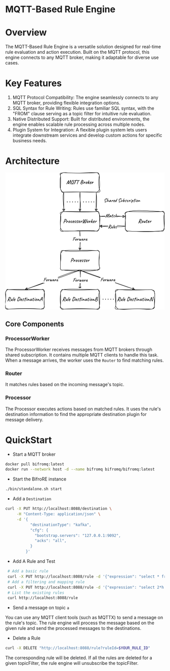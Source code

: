 # MQTT-Based Rule Engine

# Overview

The MQTT-Based Rule Engine is a versatile solution designed for real-time rule evaluation and action execution. Built on the MQTT protocol, this engine connects to any MQTT broker, making it adaptable for diverse use cases.

# Key Features

1. MQTT Protocol Compatibility: The engine seamlessly connects to any MQTT broker, providing flexible integration options.
2. SQL Syntax for Rule Writing: Rules use familiar SQL syntax, with the "FROM" clause serving as a topic filter for intuitive rule evaluation.
3. Native Distributed Support: Built for distributed environments, the engine enables scalable rule processing across multiple nodes.
4. Plugin System for Integration: A flexible plugin system lets users integrate downstream services and develop custom actions for specific business needs.

# Architecture

![rule-engine.svg](docs/figures/rule-engine.svg)

## Core Components

### ProcessorWorker

The ProcessorWorker receives messages from MQTT brokers through shared subscription. It contains multiple MQTT clients to handle this task. When a message arrives, the worker uses the `Router` to find matching rules.

### Router

It matches rules based on the incoming message's topic.

### Processor

The Processor executes actions based on matched rules. It uses the rule's destination information to find the appropriate destination plugin for message delivery.

# QuickStart

- Start a MQTT broker

```bash
docker pull bifromq:latest
docker run --network host -d --name bifromq bifromq/bifromq:latest
```

- Start the BifroRE instance

```bash
./bin/standalone.sh start
```

- Add a `Destination`
```bash
curl -X PUT http://localhost:8088/destination \
     -H "Content-Type: application/json" \
     -d '{
           "destinationType": "kafka",
           "cfg": {
             "bootstrap.servers": "127.0.0.1:9092",
             "acks": "all",
           }
         }'
```

- Add A Rule and Test

```bash
 # Add a basic rule
 curl -X PUT http://localhost:8088/rule -d '{"expression": "select * from a", "destinations": ["DevOnly"]}'
 # Add a filtering and mapping rule
 curl -X PUT http://localhost:8088/rule -d '{"expression": "select 2*h as new_height, 2*w as new_width from \"a/b/c\" where temp > 25", "destinations": ["DevOnly"]}'
 # List the existing rules
 curl http://localhost:8088/rule
```

- Send a message on topic `a`

You can use any MQTT client tools (such as MQTTX) to send a message on the rule's topic. The rule engine will process 
the message based on the given rule and send the processed messages to the destinations.

- Delete a Rule
```bash
curl -X DELETE "http://localhost:8088/rule?ruleId=$YOUR_RULE_ID"
```
The corresponding rule will be deleted. If all the rules are deleted for a given topicFilter, the rule engine will 
unsubscribe the topicFilter.
